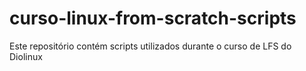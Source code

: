 # curso-linux-from-scratch-scripts
Este repositório contém scripts utilizados durante o curso de LFS do Diolinux
